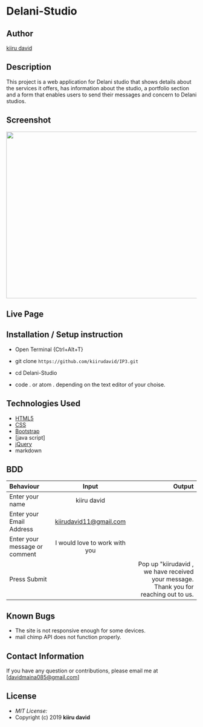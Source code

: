 # Delani-Studio

## Author

[kiiru david](https://github.com/kiirudavid)

## Description

This project is a web application for Delani studio that shows details about the services it offers, has information about the studio, a portfolio section and a form that enables users to send their messages and concern to Delani studios. 

## Screenshot
<img src="https://raw.githubusercontent.com/Owiti-Charles/Delani-Studio/master/images/delanihome.png" width="900px" height="440px">

## Live Page 



## Installation / Setup instruction
* Open Terminal {Ctrl+Alt+T}

* git clone ```https://github.com/kiirudavid/IP3.git```

* cd Delani-Studio

* code . or atom . depending on the text editor of your choise.

## Technologies Used

* [HTML5](https://github.com/topics/html5)
* [CSS](https://github.com/topics/css3)
* [Bootstrap](https://github.com/topics/bootstrap)
* [java script]
* [jQuery](https://github.com/topics/javascript)
* markdown


## BDD
| Behaviour      | Input        | Output       |
| :------------- | :----------: | -----------: |
|  Enter your name  |   kiiru david |     |
| Enter your Email Address  | kiirudavid11@gmail.com |   |
| Enter your message or comment   |  I would love to work with you     |     |
| Press Submit|     |Pop up "kiirudavid , we have received your message. Thank you for reaching out to us.|

## Known Bugs
* The site is not responsive enough for some devices. 
* mail chimp API does not function properly.

## Contact Information 

If you have any question or contributions, please email me at [davidmaina085@gmail.com]

## License
* *MIT License:*
* Copyright (c) 2019 **kiiru david**

